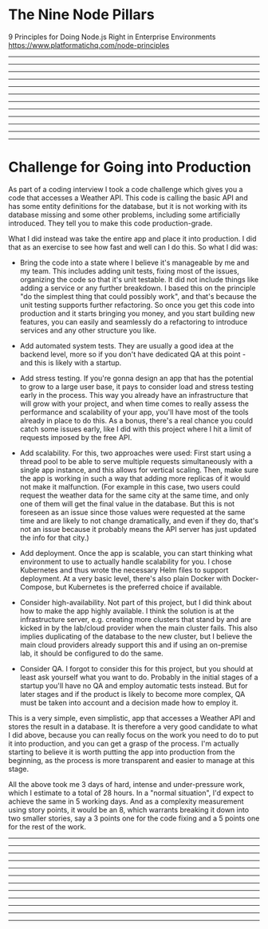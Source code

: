 # The Nine Node Pillars

9 Principles for Doing Node.js Right in Enterprise Environments
https://www.platformatichq.com/node-principles

---
---
---
---
---
---
---
---
---
---
---
---

# Challenge for Going into Production

As part of a coding interview I took a code challenge which gives you a code that accesses a Weather API.  This code is calling the basic API and has some entity definitions for the database, but it is not working with its database missing and some other problems, including some artificially introduced.  They tell you to make this code production-grade.

What I did instead was take the entire app and place it into production.  I did that as an exercise to see how fast and well can I do this.  So what I did was:

- Bring the code into a state where I believe it's manageable by me and my team.  This includes adding unit tests, fixing most of the issues, organizing the code so that it's unit testable.  It did not include things like adding a service or any further breakdown.  I based this on the principle "do the simplest thing that could possibly work", and that's because the unit testing supports further refactoring.  So once you get this code into production and it starts bringing you money, and you start building new features, you can easily and seamlessly do a refactoring to introduce services and any other structure you like.

- Add automated system tests.  They are usually a good idea at the backend level, more so if you don't have dedicated QA at this point - and this is likely with a startup.

- Add stress testing.  If you're gonna design an app that has the potential to grow to a large user base, it pays to consider load and stress testing early in the process.  This way you already have an infrastructure that will grow with your project, and when time comes to really assess the performance and scalability of your app, you'll have most of the tools already in place to do this.  As a bonus, there's a real chance you could catch some issues early, like I did with this project where I hit a limit of requests imposed by the free API.

- Add scalability.  For this, two approaches were used: First start using a thread pool to be able to serve multiple requests simultaneously with a single app instance, and this allows for vertical scaling.  Then, make sure the app is working in such a way that adding more replicas of it would not make it malfunction.  (For example in this case, two users could request the weather data for the same city at the same time, and only one of them will get the final value in the database.  But this is not foreseen as an issue since those values were requested at the same time and are likely to not change dramatically, and even if they do, that's not an issue because it probably means the API server has just updated the info for that city.)

- Add deployment.  Once the app is scalable, you can start thinking what environment to use to actually handle scalability for you.  I chose Kubernetes and thus wrote the necessary Helm files to support deployment.  At a very basic level, there's also plain Docker with Docker-Compose, but Kubernetes is the preferred choice if available.

- Consider high-availability.  Not part of this project, but I did think about how to make the app highly available.  I think the solution is at the infrastructure server, e.g. creating more clusters that stand by and are kicked in by the lab/cloud provider when the main cluster fails.  This also implies duplicating of the database to the new cluster, but I believe the main cloud providers already support this and if using an on-premise lab, it should be configured to do the same.

- Consider QA.  I forgot to consider this for this project, but you should at least ask yourself what you want to do.  Probably in the initial stages of a startup you'll have no QA and employ automatic tests instead.  But for later stages and if the product is likely to become more complex, QA must be taken into account and a decision made how to employ it.

This is a very simple, even simplistic, app that accesses a Weather API and stores the result in a database.  It is therefore a very good candidate to what I did above, because you can really focus on the work you need to do to put it into production, and you can get a grasp of the process.  I'm actually starting to believe it is worth putting the app into production from the beginning, as the process is more transparent and easier to manage at this stage.

All the above took me 3 days of hard, intense and under-pressure work, which I estimate to a total of 28 hours.  In a "normal situation", I'd expect to achieve the same in 5 working days.  And as a complexity measurement using story points, it would be an 8, which warrants breaking it down into two smaller stories, say a 3 points one for the code fixing and a 5 points one for the rest of the work.

---
---
---
---
---
---
---
---
---
---
---
---

